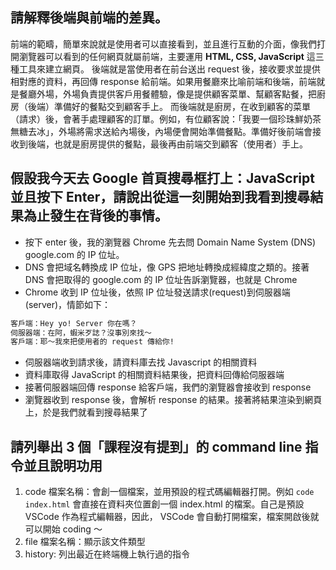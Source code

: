## 請解釋後端與前端的差異。

前端的範疇，簡單來說就是使用者可以直接看到，並且進行互動的介面，像我們打開瀏覽器可以看到的任何網頁就屬前端，主要運用 **HTML, CSS, JavaScript** 這三種工具來建立網頁。
後端就是當使用者在前台送出 request 後，接收要求並提供相對應的資料，再回傳 response 給前端。如果用餐廳來比喻前端和後端，前端就是餐廳外場，外場負責提供客戶用餐體驗，像是提供顧客菜單、幫顧客點餐，把廚房（後端）準備好的餐點交到顧客手上。
而後端就是廚房，在收到顧客的菜單（請求）後，會著手處理顧客的訂單。例如，有位顧客說：「我要一個珍珠鮮奶茶無糖去冰」，外場將需求送給內場後，內場便會開始準備餐點。準備好後前端會接收到後端，也就是廚房提供的餐點，最後再由前端交到顧客（使用者）手上。

## 假設我今天去 Google 首頁搜尋框打上：JavaScript 並且按下 Enter，請說出從這一刻開始到我看到搜尋結果為止發生在背後的事情。

- 按下 enter 後，我的瀏覽器 Chrome 先去問 Domain Name System (DNS) google.com 的 IP 位址。
- DNS 會把域名轉換成 IP 位址，像 GPS 把地址轉換成經緯度之類的。接著 DNS 會把取得的 google.com 的 IP 位址告訴瀏覽器，也就是 Chrome
- Chrome 收到 IP 位址後，依照 IP 位址發送請求(request)到伺服器端(server)，情節如下：

```md
客戶端：Hey yo! Server 你在嗎？
伺服器端：在阿，蝦米歹誌？沒事別來找～
客戶端：耶～我來把使用者的 request 傳給你!
```

- 伺服器端收到請求後，請資料庫去找 Javascript 的相關資料
- 資料庫取得 JavaScript 的相關資料結果後，把資料回傳給伺服器端
- 接著伺服器端回傳 response 給客戶端，我們的瀏覽器會接收到 response
- 瀏覽器收到 response 後，會解析 response 的結果。接著將結果渲染到網頁上，於是我們就看到搜尋結果了

## 請列舉出 3 個「課程沒有提到」的 command line 指令並且說明功用

1. code 檔案名稱：會創一個檔案，並用預設的程式碼編輯器打開。例如 `code index.html` 會直接在資料夾位置創一個 index.html 的檔案。自己是預設 VSCode 作為程式編輯器，因此， VSCode 會自動打開檔案，檔案開啟後就可以開始 coding ～
2. file 檔案名稱：顯示該文件類型
3. history: 列出最近在終端機上執行過的指令
